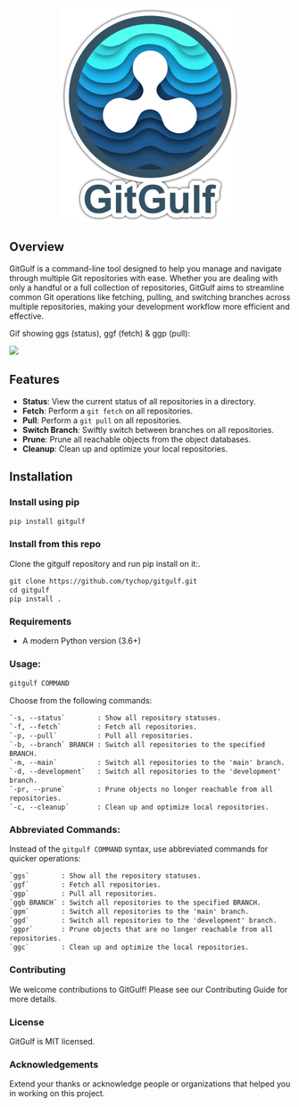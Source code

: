<p align="center">
  <img src="img/gitgulf_640.png" alt="GitGulfLogo" width="320">
</p>

## Overview

GitGulf is a command-line tool designed to help you manage and navigate through multiple Git repositories with ease. Whether you are dealing with only a handful or a full collection of repositories, GitGulf aims to streamline common Git operations like fetching, pulling, and switching branches across multiple repositories, making your development workflow more efficient and effective.

Gif showing ggs (status), ggf (fetch) & ggp (pull):
<p align="left">
  <img src="img/gitgulf.gif" width="540">
</p>

## Features

-   **Status**: View the current status of all repositories in a directory.
-   **Fetch**: Perform a `git fetch` on all repositories.
-   **Pull**: Perform a `git pull` on all repositories.
-   **Switch Branch**: Swiftly switch between branches on all repositories.
-   **Prune**: Prune all reachable objects from the object databases.
-   **Cleanup**: Clean up and optimize your local repositories.

## Installation

### Install using pip

```shell
pip install gitgulf
```

### Install from this repo

Clone the gitgulf repository and run pip install on it:.

```shell
git clone https://github.com/tychop/gitgulf.git
cd gitgulf
pip install .
```

### Requirements

-   A modern Python version (3.6+)

### **Usage:**

```bash
gitgulf COMMAND
```

Choose from the following commands:

```
`-s, --status`        : Show all repository statuses.
`-f, --fetch`         : Fetch all repositories.
`-p, --pull`          : Pull all repositories.
`-b, --branch` BRANCH : Switch all repositories to the specified BRANCH.
`-m, --main`          : Switch all repositories to the 'main' branch.
`-d, --development`   : Switch all repositories to the 'development' branch.
`-pr, --prune`        : Prune objects no longer reachable from all repositories.
`-c, --cleanup`       : Clean up and optimize local repositories.
```

### Abbreviated Commands:

Instead of the `gitgulf COMMAND` syntax, use abbreviated commands for quicker operations:

```
`ggs`        : Show all the repository statuses.
`ggf`        : Fetch all repositories.
`ggp`        : Pull all repositories.
`ggb BRANCH` : Switch all repositories to the specified BRANCH.
`ggm`        : Switch all repositories to the 'main' branch.
`ggd`        : Switch all repositories to the 'development' branch.
`ggpr`       : Prune objects that are no longer reachable from all repositories.
`ggc`        : Clean up and optimize the local repositories.
```

### Contributing

We welcome contributions to GitGulf! Please see our Contributing Guide for more details.

### License

GitGulf is MIT licensed.

### Acknowledgements

Extend your thanks or acknowledge people or organizations that helped you in working on this project.
